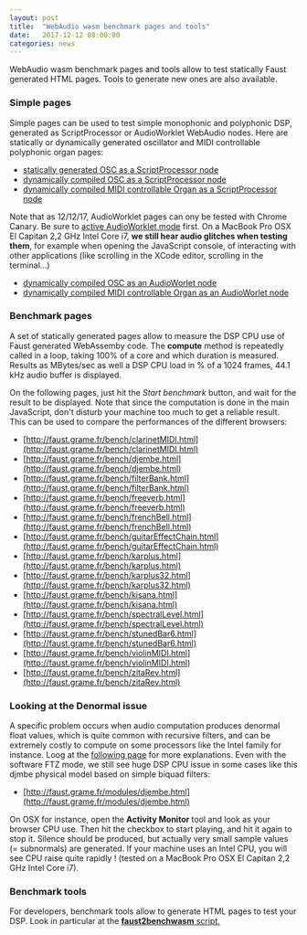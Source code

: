 ```yaml
---
layout: post
title:  "WebAudio wasm benchmark pages and tools"
date:   2017-12-12 08:00:00
categories: news
---
```


WebAudio wasm benchmark pages and tools allow to test statically Faust generated HTML pages. Tools to generate new ones are also available.

### Simple pages ###

Simple pages can be used to test simple monophonic and polyphonic DSP, generated as ScriptProcessor or AudioWorklet WebAudio nodes. Here are statically or dynamically generated oscillator and MIDI controllable polyphonic organ pages:  

- [statically generated OSC as a ScriptProcessor node](https://faust.grame.fr/modules/osc-wasm.html)
- [dynamically compiled OSC as a ScriptProcessor node](https://faust.grame.fr/dynamic/dynamic-osc-wasm.html)
- [dynamically compiled MIDI controllable Organ as a ScriptProcessor node](https://faust.grame.fr/dynamic/dynamic-organ-wasm.html)

Note that as 12/12/17, AudioWorklet pages can ony be tested with Chrome Canary. Be sure to [active AudioWorklet mode](https://googlechromelabs.github.io/web-audio-samples/audio-worklet/) first. On a MacBook Pro OSX El Capitan 2,2 GHz Intel Core i7, **we still hear audio glitches when testing them**, for example when opening the JavaScript console, of interacting with other applications (like scrolling in the XCode editor, scrolling in the terminal...)

- [dynamically compiled OSC as an AudioWorlet node](https://faust.grame.fr/dynamic/dynamic-osc-worklet-wasm.html)
- [dynamically compiled MIDI controllable Organ as an AudioWorlet node](https://faust.grame.fr/dynamic/dynamic-organ-worklet-wasm.html)


### Benchmark pages ###

A set of statically generated pages allow to measure the DSP CPU use of Faust generated WebAssemby code. The **compute** method is repeatedly called in a loop, taking 100% of a core and which duration is measured. Results as MBytes/sec as well a DSP CPU load in % of a 1024 frames, 44.1 kHz audio buffer is displayed. 

On the following pages, just hit the *Start benchmark* button, and wait for the result to be displayed. Note that since the computation is done in the main JavaScript, don't disturb your machine too much to get a reliable result. This can be used to compare the performances of the different browsers:

- [http://faust.grame.fr/bench/clarinetMIDI.html](http://faust.grame.fr/bench/clarinetMIDI.html)
- [http://faust.grame.fr/bench/djembe.html](http://faust.grame.fr/bench/djembe.html)
- [http://faust.grame.fr/bench/filterBank.html](http://faust.grame.fr/bench/filterBank.html)
- [http://faust.grame.fr/bench/freeverb.html](http://faust.grame.fr/bench/freeverb.html)
- [http://faust.grame.fr/bench/frenchBell.html](http://faust.grame.fr/bench/frenchBell.html)
- [http://faust.grame.fr/bench/guitarEffectChain.html](http://faust.grame.fr/bench/guitarEffectChain.html)
- [http://faust.grame.fr/bench/karplus.html](http://faust.grame.fr/bench/karplus.html)
- [http://faust.grame.fr/bench/karplus32.html](http://faust.grame.fr/bench/karplus32.html)
- [http://faust.grame.fr/bench/kisana.html](http://faust.grame.fr/bench/kisana.html)
- [http://faust.grame.fr/bench/spectralLevel.html](http://faust.grame.fr/bench/spectralLevel.html)
- [http://faust.grame.fr/bench/stunedBar6.html](http://faust.grame.fr/bench/stunedBar6.html)
- [http://faust.grame.fr/bench/violinMIDI.html](http://faust.grame.fr/bench/violinMIDI.html)
- [http://faust.grame.fr/bench/zitaRev.html](http://faust.grame.fr/bench/zitaRev.html)


### Looking at the Denormal issue ###

A specific problem occurs when audio computation produces denormal float values, which is quite common with recursive filters, and can be extremely costly to compute on some processors like the Intel family for instance. Loog at the [following page](http://faust.grame.fr/news/2017/09/15/backend-benchmarks.html) for more explanations. Even with the software FTZ mode, we still see huge DSP CPU issue in some cases like this djmbe physical model based on simple biquad filters:

- [http://faust.grame.fr/modules/djembe.html](http://faust.grame.fr/modules/djembe.html)

On OSX for instance, open the **Activity Monitor** tool and look as your browser CPU use. Then hit the checkbox to start playing, and hit it again to stop it. Silence should be produced, but actually very small sample values (= subnormals) are generated. If your machine uses an Intel CPU, you will see CPU raise quite rapidly ! (tested on a MacBook Pro OSX El Capitan 2,2 GHz Intel Core i7).

### Benchmark tools ###

For developers, benchmark tools allow to generate HTML pages to test your DSP. Look in particular at the [**faust2benchwasm** script.](https://github.com/grame-cncm/faust/tree/master-dev/tools/benchmark)

